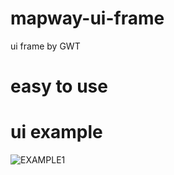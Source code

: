 # mapway-ui-frame
ui frame by GWT
# easy to use
# ui example
![EXAMPLE1](https://raw.githubusercontent.com/smshen/MarkdownPhotos/master/Res/test.jpg)